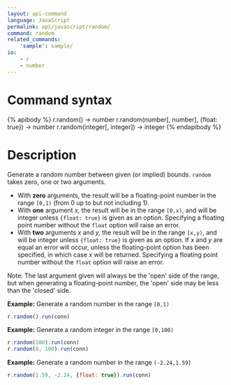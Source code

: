 ```yaml
---
layout: api-command
language: JavaScript
permalink: api/javascript/random/
command: random
related_commands:
    'sample': sample/
io:
    - r
    - number
---
```


# Command syntax #

{% apibody %}
r.random() &rarr; number
r.random(number[, number], {float: true}) &rarr; number
r.random(integer[, integer]) &rarr; integer
{% endapibody %}

# Description #

Generate a random number between given (or implied) bounds. `random` takes zero, one or two arguments.

- With __zero__ arguments, the result will be a floating-point number in the range `[0,1)` (from 0 up to but not including 1).
- With __one__ argument _x,_ the result will be in the range `[0,x)`, and will be integer unless `{float: true}` is given as an option. Specifying a floating point number without the `float` option will raise an error.
- With __two__ arguments _x_ and _y,_ the result will be in the range `[x,y)`, and will be integer unless `{float: true}` is given as an option.  If _x_ and _y_ are equal an error will occur, unless the floating-point option has been specified, in which case _x_ will be returned. Specifying a floating point number without the `float` option will raise an error.

Note: The last argument given will always be the 'open' side of the range, but when generating a floating-point number, the 'open' side may be less than the 'closed' side.

__Example:__ Generate a random number in the range `[0,1)`

```js
r.random().run(conn)
```


__Example:__ Generate a random integer in the range `[0,100)`

```js
r.random(100).run(conn)
r.random(0, 100).run(conn)
```


__Example:__ Generate a random number in the range `(-2.24,1.59]`

```js
r.random(1.59, -2.24, {float: true}).run(conn)
```

